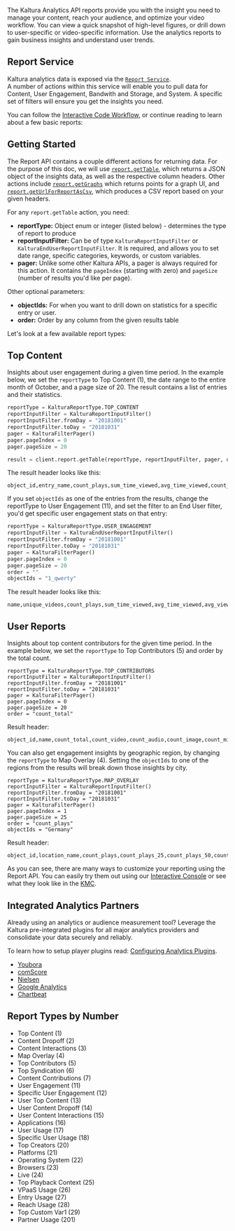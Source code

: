 The Kaltura Analytics API reports provide you with the insight you need to manage your content, reach your audience, and optimize your video workflow. You can view a quick snapshot of high-level figures, or drill down to user-specific or video-specific information. Use the analytics reports to gain business insights and understand user trends. 

## Report Service

Kaltura analytics data is exposed via the [`Report Service`](https://developer.kaltura.com/console/service/report).   
A number of actions within this service will enable you to pull data for Content, User Engagement, Bandwith and Storage, and System. A specific set of filters will ensure you get the insights you need. 

You can follow the [Interactive Code Workflow,](https://developer.kaltura.com/workflows/Review_Media_Analytics/Analytics_Reports) or continue reading to learn about a few basic reports:

## Getting Started 

The Report API contains a couple different actions for returning data. For the purpose of this doc, we will use [`report.getTable`](https://developer.kaltura.com/console/service/report/action/getTable), which returns a JSON object of the insights data, as well as the respective column headers. Other actions include [`report.getGraphs`](https://developer.kaltura.com/console/service/report/action/getGraphs) which returns points for a graph UI, and [`report.getUrlForReportAsCsv`](https://developer.kaltura.com/console/service/report/action/getUrlForReportAsCsv), which produces a CSV report based on your given headers. 

For any `report.getTable` action, you need: 
- **reportType:** Object enum or integer (listed below) - determines the type of report to produce 
- **reportInputFilter:** Can be of type `KalturaReportInputFilter` or `KalturaEndUserReportInputFilter`. It is required, and allows you to set date range, specific categories, keywords, or custom variables. 
- **pager:** Unlike some other Kaltura APIs, a pager is always required for this action. It contains the `pageIndex` (starting with zero) and `pageSize` (number of results you'd like per page). 

Other optional parameters: 
- **objectIds:** For when you want to drill down on statistics for a specific entry or user. 
- **order:** Order by any column from the given results table

Let's look at a few available report types: 

## Top Content

Insights about user engagement during a given time period. In the example below, we set the `reportType` to Top Content (1), the date range to the entire month of October, and a page size of 20. The result contains a list of entries and their statistics.

```python
reportType = KalturaReportType.TOP_CONTENT
reportInputFilter = KalturaReportInputFilter()
reportInputFilter.fromDay = "20181001"
reportInputFilter.toDay = "20181031"
pager = KalturaFilterPager()
pager.pageIndex = 0
pager.pageSize = 20

result = client.report.getTable(reportType, reportInputFilter, pager, order);
```

The result header looks like this: 
```
object_id,entry_name,count_plays,sum_time_viewed,avg_time_viewed,count_loads,load_play_ratio,avg_view_drop_off
```

If you set `objectIds` as one of the entries from the results, change the reportType to User Engagement (11), and set the filter to an End User filter, you'd get specific user engagement stats on that entry: 

```python 
reportType = KalturaReportType.USER_ENGAGEMENT
reportInputFilter = KalturaEndUserReportInputFilter()
reportInputFilter.fromDay = "20181001"
reportInputFilter.toDay = "20181031"
pager = KalturaFilterPager()
pager.pageIndex = 0
pager.pageSize = 20
order = ""
objectIds = "1_qwerty"
```

The result header looks like this: 
```
name,unique_videos,count_plays,sum_time_viewed,avg_time_viewed,avg_view_drop_off,count_loads,load_play_ratio
```

## User Reports 
Insights about top content contributors for the given time period. In the example below, we set the `reportType` to Top Contributors (5) and order by the total count. 

```
reportType = KalturaReportType.TOP_CONTRIBUTORS
reportInputFilter = KalturaReportInputFilter()
reportInputFilter.fromDay = "20181001"
reportInputFilter.toDay = "20181031"
pager = KalturaFilterPager()
pager.pageIndex = 0
pager.pageSize = 20
order = "count_total"
```

Result header: 
```
object_id,name,count_total,count_video,count_audio,count_image,count_mix
```

You can also get engagement insights by geographic region, by changing the `reportType` to Map Overlay (4). Setting the `objectIds` to one of the regions from the results will break down those insights by city. 

```
reportType = KalturaReportType.MAP_OVERLAY
reportInputFilter = KalturaReportInputFilter()
reportInputFilter.fromDay = "20181001"
reportInputFilter.toDay = "20181031"
pager = KalturaFilterPager()
pager.pageIndex = 1
pager.pageSize = 25
order = "count_plays"
objectIds = "Germany"
```

Result header: 
```
object_id,location_name,count_plays,count_plays_25,count_plays_50,count_plays_75,count_plays_100,play_through_ratio
```

As you can see, there are many ways to customize your reporting using the Report API. You can easily try them out using our [Interactive Console](https://developer.kaltura.com/console/service/report/action/getTable) or see what they look like in the [KMC](https://kmc.kaltura.com/index.php/kmc/kmc4#analytics|contentDashboard). 

## Integrated Analytics Partners

Already using an analytics or audience measurement tool? Leverage the Kaltura pre-integrated plugins for all major analytics providers and consolidate your data securely and reliably.

To learn how to setup player plugins read: [Configuring Analytics Plugins](https://knowledge.kaltura.com/universal-studio-information-guide#configuring_analytics).

* [Youbora](https://knowledge.kaltura.com/node/1675)
* [comScore](http://player.kaltura.com/docs/ComscoreAnalytics)
* [Nielsen](http://player.kaltura.com/docs/NielsenVideoCensus)
* [Google Analytics](https://knowledge.kaltura.com/node/1148#googleanalytics)
* [Chartbeat](http://support.chartbeat.com/docs/video.html#kaltura)

## Report Types by Number 

- Top Content (1)
- Content Dropoff (2)
- Content Interactions (3)
- Map Overlay (4)
- Top Contributors (5)
- Top Syndication (6)
- Content Contributions (7) 
- User Engagement (11)
- Specific User Engagement (12)
- User Top Content (13)
- User Content Dropoff (14)
- User Content Interactions (15)
- Applications (16)
- User Usage (17)
- Specific User Usage (18)
- Top Creators (20)
- Platforms (21)
- Operating System (22)
- Browsers (23)
- Live (24)
- Top Playback Context (25)
- VPaaS Usage (26)
- Entry Usage (27) 
- Reach Usage (28)
- Top Custom Var1 (29)
- Partner Usage (201)
